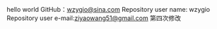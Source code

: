 hello world
GitHub：wzygio@sina.com
Repository user name: wzygio
Repository user e-mail:ziyaowang51@gmail.com
第四次修改
